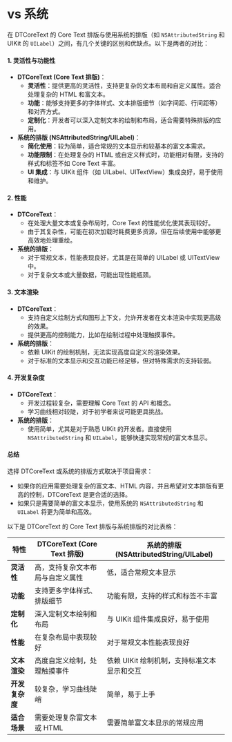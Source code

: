 # vs 系统

在 DTCoreText 的 Core Text 排版与使用系统的排版（如 `NSAttributedString` 和 UIKit 的 `UILabel`）之间，有几个关键的区别和优缺点。以下是两者的对比：

#### 1. **灵活性与功能性**

* **DTCoreText (Core Text 排版)**：
  * **灵活性**：提供更高的灵活性，支持更复杂的文本布局和自定义属性。适合处理复杂的 HTML 和富文本。
  * **功能**：能够支持更多的字体样式、文本排版细节（如字间距、行间距等）和对齐方式。
  * **定制化**：开发者可以深入定制文本的绘制和布局，适合需要特殊排版的应用。
* **系统的排版 (NSAttributedString/UILabel)**：
  * **简化使用**：较为简单，适合常规的文本显示和较基本的富文本需求。
  * **功能限制**：在处理复杂的 HTML 或自定义样式时，功能相对有限，支持的样式和标签不如 Core Text 丰富。
  * **UI 集成**：与 UIKit 组件（如 UILabel、UITextView）集成良好，易于使用和维护。

#### 2. **性能**

* **DTCoreText**：
  * 在处理大量文本或复杂布局时，Core Text 的性能优化使其表现较好。
  * 由于其复杂性，可能在初次加载时耗费更多资源，但在后续使用中能够更高效地处理重绘。
* **系统的排版**：
  * 对于常规文本，性能表现良好，尤其是在简单的 UILabel 或 UITextView 中。
  * 对于复杂文本或大量数据，可能出现性能瓶颈。

#### 3. **文本渲染**

* **DTCoreText**：
  * 支持自定义绘制方式和图形上下文，允许开发者在文本渲染中实现更高级的效果。
  * 提供更高的控制能力，比如在绘制过程中处理触摸事件。
* **系统的排版**：
  * 依赖 UIKit 的绘制机制，无法实现高度自定义的渲染效果。
  * 对于标准的文本显示和交互功能已经足够，但对特殊需求的支持较弱。

#### 4. **开发复杂度**

* **DTCoreText**：
  * 开发过程较复杂，需要理解 Core Text 的 API 和概念。
  * 学习曲线相对较陡，对于初学者来说可能更具挑战。
* **系统的排版**：
  * 使用简单，尤其是对于熟悉 UIKit 的开发者。直接使用 `NSAttributedString` 和 `UILabel`，能够快速实现常规的富文本显示。

#### 总结

选择 DTCoreText 或系统的排版方式取决于项目需求：

* 如果你的应用需要处理复杂的富文本、HTML 内容，并且希望对文本排版有更高的控制，DTCoreText 是更合适的选择。
* 如果只是需要简单的富文本显示，使用系统的 `NSAttributedString` 和 `UILabel` 将更为简单和高效。

以下是 DTCoreText 的 Core Text 排版与系统排版的对比表格：

| 特性        | **DTCoreText (Core Text 排版)** | **系统的排版 (NSAttributedString/UILabel)** |
| --------- | ----------------------------- | -------------------------------------- |
| **灵活性**   | 高，支持复杂文本布局与自定义属性              | 低，适合常规文本显示                             |
| **功能**    | 支持更多字体样式、排版细节                 | 功能有限，支持的样式和标签不丰富                       |
| **定制化**   | 深入定制文本绘制和布局                   | 与 UIKit 组件集成良好，易于使用                    |
| **性能**    | 在复杂布局中表现较好                    | 对于常规文本性能表现良好                           |
| **文本渲染**  | 高度自定义绘制，处理触摸事件                | 依赖 UIKit 绘制机制，支持标准文本显示和交互              |
| **开发复杂度** | 较复杂，学习曲线陡峭                    | 简单，易于上手                                |
| **适合场景**  | 需要处理复杂富文本或 HTML               | 需要简单富文本显示的常规应用                         |

